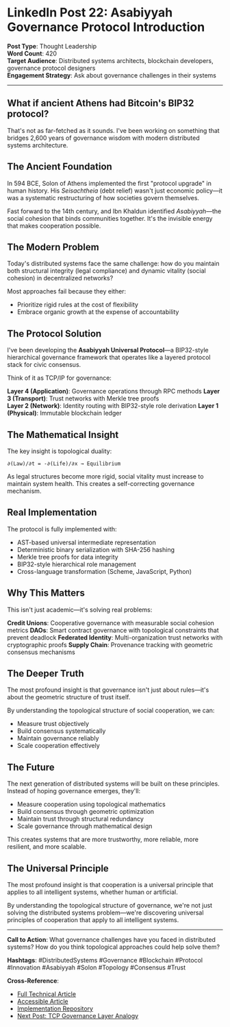 # LinkedIn Post 22: Asabiyyah Governance Protocol Introduction

**Post Type**: Thought Leadership  
**Word Count**: 420  
**Target Audience**: Distributed systems architects, blockchain developers, governance protocol designers  
**Engagement Strategy**: Ask about governance challenges in their systems

---

## What if ancient Athens had Bitcoin's BIP32 protocol?

That's not as far-fetched as it sounds. I've been working on something that bridges 2,600 years of governance wisdom with modern distributed systems architecture.

## The Ancient Foundation

In 594 BCE, Solon of Athens implemented the first "protocol upgrade" in human history. His *Seisachtheia* (debt relief) wasn't just economic policy—it was a systematic restructuring of how societies govern themselves.

Fast forward to the 14th century, and Ibn Khaldun identified *Asabiyyah*—the social cohesion that binds communities together. It's the invisible energy that makes cooperation possible.

## The Modern Problem

Today's distributed systems face the same challenge: how do you maintain both structural integrity (legal compliance) and dynamic vitality (social cohesion) in decentralized networks?

Most approaches fail because they either:
- Prioritize rigid rules at the cost of flexibility
- Embrace organic growth at the expense of accountability

## The Protocol Solution

I've been developing the **Asabiyyah Universal Protocol**—a BIP32-style hierarchical governance framework that operates like a layered protocol stack for civic consensus.

Think of it as TCP/IP for governance:

**Layer 4 (Application)**: Governance operations through RPC methods
**Layer 3 (Transport)**: Trust networks with Merkle tree proofs  
**Layer 2 (Network)**: Identity routing with BIP32-style role derivation
**Layer 1 (Physical)**: Immutable blockchain ledger

## The Mathematical Insight

The key insight is topological duality:

```
∂(Law)/∂t = -∂(Life)/∂x → Equilibrium
```

As legal structures become more rigid, social vitality must increase to maintain system health. This creates a self-correcting governance mechanism.

## Real Implementation

The protocol is fully implemented with:
- AST-based universal intermediate representation
- Deterministic binary serialization with SHA-256 hashing
- Merkle tree proofs for data integrity
- BIP32-style hierarchical role management
- Cross-language transformation (Scheme, JavaScript, Python)

## Why This Matters

This isn't just academic—it's solving real problems:

**Credit Unions**: Cooperative governance with measurable social cohesion metrics
**DAOs**: Smart contract governance with topological constraints that prevent deadlock
**Federated Identity**: Multi-organization trust networks with cryptographic proofs
**Supply Chain**: Provenance tracking with geometric consensus mechanisms

## The Deeper Truth

The most profound insight is that governance isn't just about rules—it's about the geometric structure of trust itself.

By understanding the topological structure of social cooperation, we can:
- Measure trust objectively
- Build consensus systematically  
- Maintain governance reliably
- Scale cooperation effectively

## The Future

The next generation of distributed systems will be built on these principles. Instead of hoping governance emerges, they'll:

- Measure cooperation using topological mathematics
- Build consensus through geometric optimization
- Maintain trust through structural redundancy
- Scale governance through mathematical design

This creates systems that are more trustworthy, more reliable, more resilient, and more scalable.

## The Universal Principle

The most profound insight is that cooperation is a universal principle that applies to all intelligent systems, whether human or artificial.

By understanding the topological structure of governance, we're not just solving the distributed systems problem—we're discovering universal principles of cooperation that apply to all intelligent systems.

---

**Call to Action**: What governance challenges have you faced in distributed systems? How do you think topological approaches could help solve them?

**Hashtags**: #DistributedSystems #Governance #Blockchain #Protocol #Innovation #Asabiyyah #Solon #Topology #Consensus #Trust

**Cross-Reference**: 
- [Full Technical Article](../../Articles/Technical/04-Asabiyyah-Governance-Protocol-Architecture.md)
- [Accessible Article](../../Articles/Accessible/13-Ancient-Governance-Meets-Modern-Protocols.md)
- [Implementation Repository](https://github.com/your-org/assabiyyah-governance-protocol)
- [Next Post: TCP Governance Layer Analogy](23-tcp-governance-layer-analogy.md)
